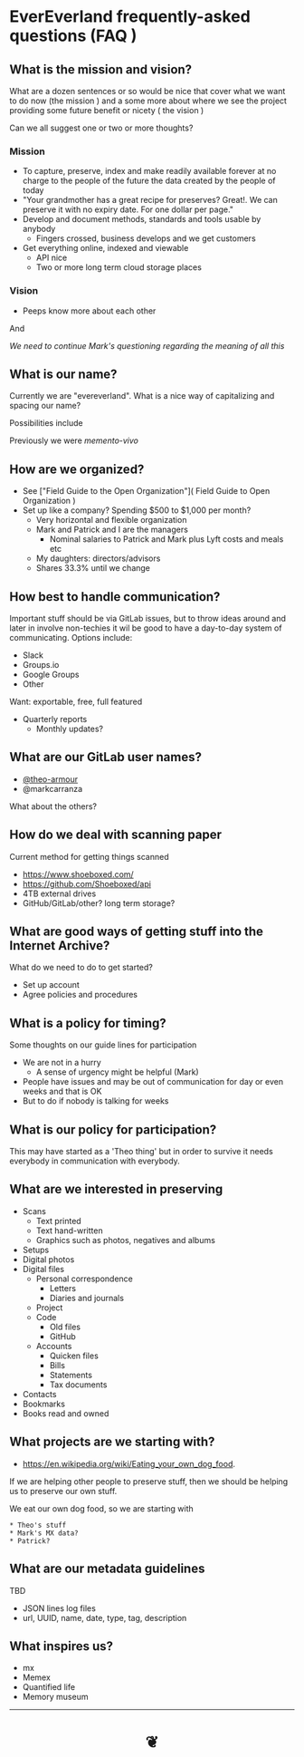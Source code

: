 <span style=display:none; >[You are now in a GitLab source code view - click this link to view Read Me file as a web page]( https://evereverland.gitlab.io/#faq-frequently-asked-questions.md "View file as a web page." ) </span>


# EverEverland frequently-asked questions (FAQ )

## What is the mission and vision?

What are a dozen sentences or so would be nice that cover what we want to do now (the mission ) and a some more about where we see the project providing some future benefit or nicety ( the vision )

Can we all suggest one or two or more thoughts?

### Mission

* To capture, preserve, index and make readily available forever at no charge to the people of the future the data created by the people of today
* "Your grandmother has a great recipe for preserves? Great!. We can preserve it with no expiry date. For one dollar per page."
* Develop and document methods, standards and tools usable by anybody
	* Fingers crossed, business develops and we get customers
* Get everything online, indexed and viewable
	* API nice
	* Two or more long term cloud storage places


### Vision

* Peeps know more about each other

And

_We need to continue Mark's questioning regarding the meaning of all this_


## What is our name?

Currently we are  "evereverland". What is a nice way of capitalizing and spacing our name?

Possibilities include

Previously we were _memento-vivo_

## How are we organized?

* See ["Field Guide to the Open Organization"]( Field Guide to Open Organization )
* Set up like a company? Spending $500 to $1,000 per month?
	* Very horizontal and flexible organization
	* Mark and Patrick and I are the managers
		* Nominal salaries to Patrick and Mark plus Lyft costs and meals etc
	* My daughters: directors/advisors
	* Shares 33.3% until we change

## How best to handle communication?

Important stuff should be via GitLab issues, but to throw ideas around and later in involve non-techies it wil be good to have a day-to-day system of communicating. Options include:

* Slack
* Groups.io
* Google Groups
* Other

Want: exportable, free, full featured

* Quarterly reports
	* Monthly updates?

## What are our GitLab user names?

* [@theo-armour]( https://gitlab.com/theo-armour )
* @markcarranza

What about the others?

## How do we deal with scanning paper

Current method for getting things scanned

* https://www.shoeboxed.com/
* https://github.com/Shoeboxed/api
* 4TB external drives
* GitHub/GitLab/other? long term storage?

## What are good ways of getting stuff into the Internet Archive?

What do we need to do to get started?

* Set up account
* Agree policies and procedures


## What is a policy for timing?

Some thoughts on our guide lines for participation

* We are not in a hurry
    * A sense of urgency might be helpful (Mark)
* People have issues and may be out of communication for day or even weeks and that is OK
* But to do if nobody is talking for weeks


## What is our policy for participation?

This may have started as a 'Theo thing' but in order to survive it needs everybody in communication with everybody.


## What are we interested in preserving

* Scans
	* Text printed
	* Text hand-written
	* Graphics such as photos, negatives and albums
* Setups
* Digital photos
* Digital files
	* Personal correspondence
		* Letters
		* Diaries and journals
	* Project
	* Code
		* Old files
		* GitHub
	* Accounts
		* Quicken files
		* Bills
		* Statements
		* Tax documents
* Contacts
* Bookmarks
* Books read and owned


## What projects are we starting with?

 * https://en.wikipedia.org/wiki/Eating_your_own_dog_food.

 If we are helping other people to preserve stuff, then we should be helping us to preserve our own stuff.

We eat our own dog food, so we are starting with

	* Theo's stuff
	* Mark's MX data?
	* Patrick?


## What are our metadata guidelines

TBD

* JSON lines log files
* url, UUID, name, date, type, tag, description

## What inspires us?

* mx
* Memex
* Quantified life
* Memory museum


***

# <center title="hello!" ><a href=javascript:window.scrollTo(0,0); style=text-decoration:none; > ❦ </a></center>

